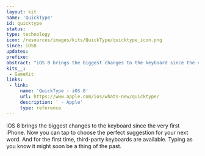 ```yaml
---
layout: kit
name: 'QuickType'
id: quicktype
status:
type: technology
icon: /resources/images/kits/QuickType/quicktype_icon.png
since: iOS8
updates:
prefixe:
abstract: "iOS 8 brings the biggest changes to the keyboard since the very ﬁrst iPhone. Now you can tap to choose the perfect suggestion for your next word."
kits__:
 - GameKit
links:
 - link:
     name: 'QuickType - iOS 8'
     url: https://www.apple.com/ios/whats-new/quicktype/
     description: ' - Apple'
     type: reference
---
```


iOS 8 brings the biggest changes to the keyboard since the very ﬁrst iPhone. Now you can tap to choose the perfect suggestion for your next word. And for the ﬁrst time, third-party keyboards are available. Typing as you know it might soon be a thing of the past.
